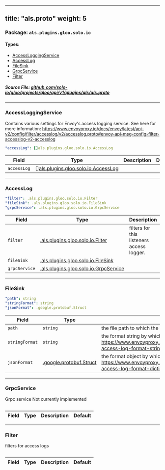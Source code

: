 
---
title: "als.proto"
weight: 5
---

<!-- Code generated by solo-kit. DO NOT EDIT. -->


### Package: `als.plugins.gloo.solo.io` 
#### Types:


- [AccessLoggingService](#accessloggingservice)
- [AccessLog](#accesslog)
- [FileSink](#filesink)
- [GrpcService](#grpcservice)
- [Filter](#filter)
  



##### Source File: [github.com/solo-io/gloo/projects/gloo/api/v1/plugins/als/als.proto](https://github.com/solo-io/gloo/blob/master/projects/gloo/api/v1/plugins/als/als.proto)





---
### AccessLoggingService

 
Contains various settings for Envoy's access logging service.
See here for more information: https://www.envoyproxy.io/docs/envoy/latest/api-v2/config/filter/accesslog/v2/accesslog.proto#envoy-api-msg-config-filter-accesslog-v2-accesslog

```yaml
"accessLog": []als.plugins.gloo.solo.io.AccessLog

```

| Field | Type | Description | Default |
| ----- | ---- | ----------- |----------- | 
| `accessLog` | [[]als.plugins.gloo.solo.io.AccessLog](../als.proto.sk#accesslog) |  |  |




---
### AccessLog



```yaml
"filter": .als.plugins.gloo.solo.io.Filter
"fileSink": .als.plugins.gloo.solo.io.FileSink
"grpcService": .als.plugins.gloo.solo.io.GrpcService

```

| Field | Type | Description | Default |
| ----- | ---- | ----------- |----------- | 
| `filter` | [.als.plugins.gloo.solo.io.Filter](../als.proto.sk#filter) | filters for this listeners access logger. |  |
| `fileSink` | [.als.plugins.gloo.solo.io.FileSink](../als.proto.sk#filesink) |  |  |
| `grpcService` | [.als.plugins.gloo.solo.io.GrpcService](../als.proto.sk#grpcservice) |  |  |




---
### FileSink



```yaml
"path": string
"stringFormat": string
"jsonFormat": .google.protobuf.Struct

```

| Field | Type | Description | Default |
| ----- | ---- | ----------- |----------- | 
| `path` | `string` | the file path to which the file access logging service will sink |  |
| `stringFormat` | `string` | the format string by which envoy will format the log lines https://www.envoyproxy.io/docs/envoy/latest/configuration/access_log#config-access-log-format-strings |  |
| `jsonFormat` | [.google.protobuf.Struct](https://developers.google.com/protocol-buffers/docs/reference/csharp/class/google/protobuf/well-known-types/struct) | the format object by which to envoy will emit the logs in a structured way. https://www.envoyproxy.io/docs/envoy/latest/configuration/access_log#config-access-log-format-dictionaries |  |




---
### GrpcService

 
Grpc service
Not currently implemented

```yaml

```

| Field | Type | Description | Default |
| ----- | ---- | ----------- |----------- | 




---
### Filter

 
filters for access logs

```yaml

```

| Field | Type | Description | Default |
| ----- | ---- | ----------- |----------- | 





<!-- Start of HubSpot Embed Code -->
<script type="text/javascript" id="hs-script-loader" async defer src="//js.hs-scripts.com/5130874.js"></script>
<!-- End of HubSpot Embed Code -->
